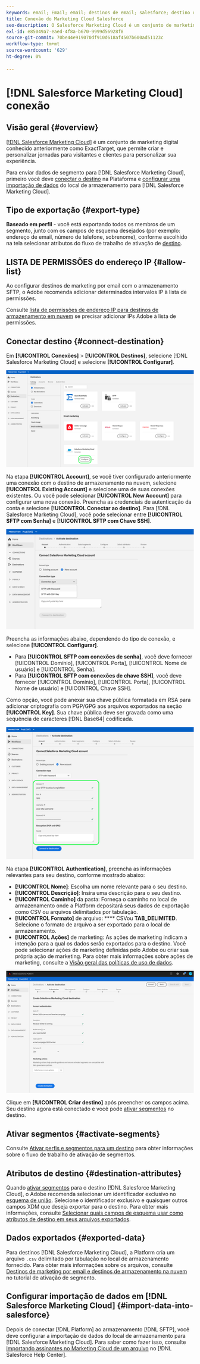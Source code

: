 ```yaml
---
keywords: email; Email; email; destinos de email; salesforce; destino do salesforce
title: Conexão do Marketing Cloud Salesforce
seo-description: O Salesforce Marketing Cloud é um conjunto de marketing digital conhecido anteriormente como ExactTarget, que permite criar e personalizar jornadas para visitantes e clientes para personalizar sua experiência.
exl-id: e85049a7-eaed-4f8a-b670-9999d56928f8
source-git-commit: 70be44e919070df910d618af4507b600ad51123c
workflow-type: tm+mt
source-wordcount: '629'
ht-degree: 0%

---
```


# [!DNL Salesforce Marketing Cloud] conexão

## Visão geral {#overview}

[[!DNL Salesforce Marketing Cloud]](https://www.salesforce.com/products/marketing-cloud/email-marketing/) é um conjunto de marketing digital conhecido anteriormente como ExactTarget, que permite criar e personalizar jornadas para visitantes e clientes para personalizar sua experiência.

Para enviar dados de segmento para [!DNL Salesforce Marketing Cloud], primeiro você deve [conectar o destino](#connect-destination) na Plataforma e [configurar uma importação de dados](#import-data-into-salesforce) do local de armazenamento para [!DNL Salesforce Marketing Cloud].

## Tipo de exportação {#export-type}

**Baseado em perfil**  - você está exportando todos os membros de um segmento, junto com os campos de esquema desejados (por exemplo: endereço de email, número de telefone, sobrenome), conforme escolhido na tela selecionar atributos do fluxo de trabalho de ativação de  [destino](../../ui/activate-destinations.md#select-attributes).

## LISTA DE PERMISSÕES do endereço IP {#allow-list}

Ao configurar destinos de marketing por email com o armazenamento SFTP, o Adobe recomenda adicionar determinados intervalos IP à lista de permissões.

Consulte [lista de permissões de endereço IP para destinos de armazenamento em nuvem](../cloud-storage/ip-address-allow-list.md) se precisar adicionar IPs Adobe à lista de permissões.

## Conectar destino {#connect-destination}

Em **[!UICONTROL Conexões]** > **[!UICONTROL Destinos]**, selecione [!DNL Salesforce Marketing Cloud] e selecione **[!UICONTROL Configurar]**.

![Conectar-se ao Salesforce](../../assets/catalog/email-marketing/salesforce/catalog.png)

Na etapa **[!UICONTROL Account]**, se você tiver configurado anteriormente uma conexão com o destino de armazenamento na nuvem, selecione **[!UICONTROL Existing Account]** e selecione uma de suas conexões existentes. Ou você pode selecionar **[!UICONTROL New Account]** para configurar uma nova conexão. Preencha as credenciais de autenticação da conta e selecione **[!UICONTROL Conectar ao destino]**. Para [!DNL Salesforce Marketing Cloud], você pode selecionar entre **[!UICONTROL SFTP com Senha]** e **[!UICONTROL SFTP com Chave SSH]**.

![Conexão da conta do Marketing Cloud do Salesforce](../../assets/catalog/email-marketing/salesforce/connection-type.png)

Preencha as informações abaixo, dependendo do tipo de conexão, e selecione **[!UICONTROL Configurar]**.

- Para **[!UICONTROL SFTP com conexões de senha]**, você deve fornecer [!UICONTROL Domínio], [!UICONTROL Porta], [!UICONTROL Nome de usuário] e [!UICONTROL Senha].
- Para **[!UICONTROL SFTP com conexões de chave SSH]**, você deve fornecer [!UICONTROL Domínio], [!UICONTROL Porta], [!UICONTROL Nome de usuário] e [!UICONTROL Chave SSH].

Como opção, você pode anexar sua chave pública formatada em RSA para adicionar criptografia com PGP/GPG aos arquivos exportados na seção **[!UICONTROL Key]**. Sua chave pública deve ser gravada como uma sequência de caracteres [!DNL Base64] codificada.

![Preencha as informações do Salesforce](../../assets/catalog/email-marketing/salesforce/account-info.png)

Na etapa **[!UICONTROL Authentication]**, preencha as informações relevantes para seu destino, conforme mostrado abaixo:
- **[!UICONTROL Nome]**: Escolha um nome relevante para o seu destino.
- **[!UICONTROL Descrição]**: Insira uma descrição para o seu destino.
- **[!UICONTROL Caminho]** da pasta: Forneça o caminho no local de armazenamento onde a Platform depositará seus dados de exportação como CSV ou arquivos delimitados por tabulação.
- **[!UICONTROL Formato]** de arquivo:  **** CSVou  **TAB_DELIMITED**. Selecione o formato de arquivo a ser exportado para o local de armazenamento.
- **[!UICONTROL Ações]** de marketing: As ações de marketing indicam a intenção para a qual os dados serão exportados para o destino. Você pode selecionar ações de marketing definidas pelo Adobe ou criar sua própria ação de marketing. Para obter mais informações sobre ações de marketing, consulte a [Visão geral das políticas de uso de dados](../../../data-governance/policies/overview.md).

<!--

Commenting out Amazon S3 bucket part for now until support is clarified

- **[!UICONTROL Bucket name]**: Your Amazon S3 bucket, where Platform will deposit the data export. Your input must be between 3 and 63 characters long. Must begin and end with a letter or number. Must contain only lowercase letters, numbers, or hyphens ( - ). Must not be formatted as an IP address (for example, 192.100.1.1).

-->

![Informações básicas do Salesforce](../../assets/catalog/email-marketing/salesforce/basic-information.png)

Clique em **[!UICONTROL Criar destino]** após preencher os campos acima. Seu destino agora está conectado e você pode [ativar segmentos](../../ui/activate-destinations.md) no destino.

## Ativar segmentos {#activate-segments}

Consulte [Ativar perfis e segmentos para um destino](../../ui/activate-destinations.md) para obter informações sobre o fluxo de trabalho de ativação de segmentos.

## Atributos de destino {#destination-attributes}

Quando [ativar segmentos](../../ui/activate-destinations.md) para o destino [!DNL Salesforce Marketing Cloud], o Adobe recomenda selecionar um identificador exclusivo no [esquema de união](../../../profile/home.md#profile-fragments-and-union-schemas). Selecione o identificador exclusivo e quaisquer outros campos XDM que deseja exportar para o destino. Para obter mais informações, consulte [Selecionar quais campos de esquema usar como atributos de destino em seus arquivos exportados](./overview.md#destination-attributes).

## Dados exportados {#exported-data}

Para destinos [!DNL Salesforce Marketing Cloud], a Platform cria um arquivo `.csv` delimitado por tabulação no local de armazenamento fornecido. Para obter mais informações sobre os arquivos, consulte [Destinos de marketing por email e destinos de armazenamento na nuvem](../../ui/activate-destinations.md#esp-and-cloud-storage) no tutorial de ativação de segmento.

## Configurar importação de dados em [!DNL Salesforce Marketing Cloud] {#import-data-into-salesforce}

Depois de conectar [!DNL Platform] ao armazenamento [!DNL SFTP], você deve configurar a importação de dados do local de armazenamento para [!DNL Salesforce Marketing Cloud]. Para saber como fazer isso, consulte [Importando assinantes no Marketing Cloud de um arquivo](https://help.salesforce.com/articleView?id=mc_es_import_subscribers_from_file.htm&amp;type=5) no [!DNL Salesforce Help Center].
